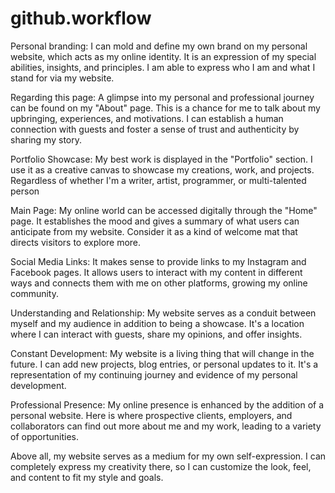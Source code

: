 # github.workflow
Personal branding: I can mold and define my own brand on my personal website, which acts as my online identity. It is an expression of my special abilities, insights, and principles. I am able to express who I am and what I stand for via my website.

Regarding this page: A glimpse into my personal and professional journey can be found on my "About" page. This is a chance for me to talk about my upbringing, experiences, and motivations. I can establish a human connection with guests and foster a sense of trust and authenticity by sharing my story.

Portfolio Showcase: My best work is displayed in the "Portfolio" section. I use it as a creative canvas to showcase my creations, work, and projects. Regardless of whether I'm a writer, artist, programmer, or multi-talented person

Main Page: My online world can be accessed digitally through the "Home" page. It establishes the mood and gives a summary of what users can anticipate from my website. Consider it as a kind of welcome mat that directs visitors to explore more.

Social Media Links: It makes sense to provide links to my Instagram and Facebook pages. It allows users to interact with my content in different ways and connects them with me on other platforms, growing my online community.

Understanding and Relationship: My website serves as a conduit between myself and my audience in addition to being a showcase. It's a location where I can interact with guests, share my opinions, and offer insights. 

Constant Development: My website is a living thing that will change in the future. I can add new projects, blog entries, or personal updates to it. It's a representation of my continuing journey and evidence of my personal development.

Professional Presence: My online presence is enhanced by the addition of a personal website. Here is where prospective clients, employers, and collaborators can find out more about me and my work, leading to a variety of opportunities.

Above all, my website serves as a medium for my own self-expression. I can completely express my creativity there, so I can customize the look, feel, and content to fit my style and goals.
